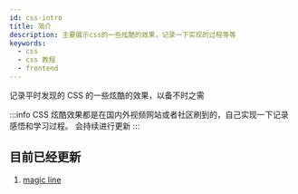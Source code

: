 ```yaml
---
id: css-intro
title: 简介
description: 主要展示css的一些炫酷的效果，记录一下实现的过程等等
keywords:
  - css
  - css 教程
  - frontend
---
```


记录平时发现的 CSS 的一些炫酷的效果，以备不时之需

:::info
CSS 炫酷效果都是在国内外视频网站或者社区刷到的，自己实现一下记录感悟和学习过程。
会持续进行更新
:::

## 目前已经更新

1. [magic line](/docs/learn/tools/magic-line)
